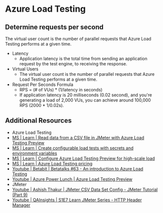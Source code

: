 # Azure Load Testing

## Determine requests per second

The virtual user count is the number of parallel requests that Azure Load Testing performs at a given time.

- Latency
  - Application latency is the total time from sending an application request by the test engine, to receiving the response.
- Virtual Users
  - The virtual user count is the number of parallel requests that Azure Load Testing performs at a given time.
- Request Per Seconds Formula
  - RPS = (# of VUs) * (1/latency in seconds)
  - If application latency is 20 milliseconds (0.02 second), and you're generating a load of 2,000 VUs, you can achieve around 100,000 RPS (2000 * 1/0.02s).

## Additional Resources

- Azure Load Testing
- [MS | Learn | Read data from a CSV file in JMeter with Azure Load Testing Preview][6]
- [MS | Learn | Create configurable load tests with secrets and environment variables][5]
- [MS | Learn | Configure Azure Load Testing Preview for high-scale load][2]
- [MS | Learn | Azure Load Testing pricing][4]
- [Youtube | Betabit | Betatalks #63 - An introduction to Azure Load Testing][3]
- [Youtube | Azure Power Lunch | Azure Load Testing Preview][7]
- JMeter
- [Youtube | Ashish Thakur | JMeter CSV Data Set Config - JMeter Tutorial (Part 9)][9]
- [Youtube | QAInsights | S1E7 Learn JMeter Series - HTTP Header Manager][8]

[2]: https://learn.microsoft.com/en-us/azure/load-testing/how-to-high-scale-load
[3]: https://www.youtube.com/watch?v=0RfCQf_Uy8s
[4]: https://azure.microsoft.com/en-us/pricing/details/load-testing
[5]: https://learn.microsoft.com/en-us/azure/load-testing/how-to-parameterize-load-tests
[6]: https://learn.microsoft.com/en-us/azure/load-testing/how-to-read-csv-data
[7]: https://www.youtube.com/watch?v=bY6k46Tvzy0
[8]: https://www.youtube.com/watch?v=2zvfnTaMeuM
[9]: https://www.youtube.com/watch?v=1w4BbscBPdg
